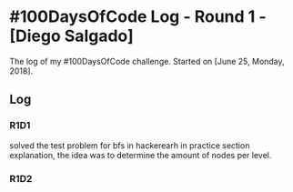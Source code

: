 # #100DaysOfCode Log - Round 1 - [Diego Salgado]

The log of my #100DaysOfCode challenge. Started on [June 25, Monday, 2018].

## Log

### R1D1 
solved the test problem for bfs in hackerearh in practice section explanation, the idea was to determine the amount of nodes per level.
### R1D2
